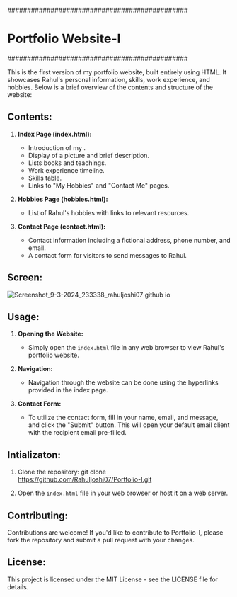 ##############################################
#    Portfolio Website-I #
##############################################

This is the first version of my portfolio website, built entirely using HTML. It showcases Rahul's personal information, skills, work experience, and hobbies. Below is a brief overview of the contents and structure of the website:

## Contents:

1. **Index Page (index.html):**
   - Introduction of my .
   - Display of a picture and brief description.
   - Lists books and teachings.
   - Work experience timeline.
   - Skills table.
   - Links to "My Hobbies" and "Contact Me" pages.

2. **Hobbies Page (hobbies.html):**
   - List of Rahul's hobbies with links to relevant resources.

3. **Contact Page (contact.html):**
   - Contact information including a fictional address, phone number, and email.
   - A contact form for visitors to send messages to Rahul.

## Screen:
![Screenshot_9-3-2024_233338_rahuljoshi07 github io](https://github.com/Rahuljoshi07/Portfolio-I/assets/86591216/c6260dad-08ab-4f93-9f6e-c8e8189312d1)


## Usage:

1. **Opening the Website:**
   - Simply open the `index.html` file in any web browser to view Rahul's portfolio website.

2. **Navigation:**
   - Navigation through the website can be done using the hyperlinks provided in the index page.

3. **Contact Form:**
   - To utilize the contact form, fill in your name, email, and message, and click the "Submit" button. This will open your default email client with the recipient email pre-filled.
  
## Intializaton:

1. Clone the repository:
  git clone https://github.com/Rahuljoshi07/Portfolio-I.git

2. Open the `index.html` file in your web browser or host it on a web server.



## Contributing:

Contributions are welcome! If you'd like to contribute to Portfolio-I, please fork the repository and submit a pull request with your changes.

## License:

This project is licensed under the MIT License - see the LICENSE file for details.
